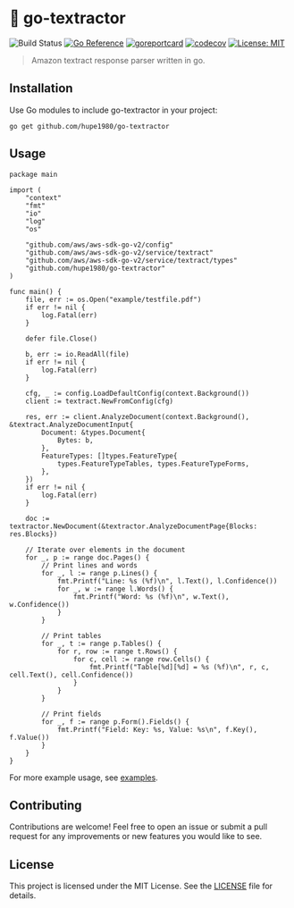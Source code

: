 # 📄 go-textractor
![Build Status](https://github.com/hupe1980/go-textractor/workflows/Build/badge.svg) 
[![Go Reference](https://pkg.go.dev/badge/github.com/hupe1980/go-textractor.svg)](https://pkg.go.dev/github.com/hupe1980/go-textractor)
[![goreportcard](https://goreportcard.com/badge/github.com/hupe1980/go-textractor)](https://goreportcard.com/report/github.com/hupe1980/go-textractor)
[![codecov](https://codecov.io/gh/hupe1980/go-textractor/branch/main/graph/badge.svg?token=VEDVMNI1TV)](https://codecov.io/gh/hupe1980/go-textractor)
[![License: MIT](https://img.shields.io/badge/License-MIT-yellow.svg)](https://opensource.org/licenses/MIT)
> Amazon textract response parser written in go.

## Installation
Use Go modules to include go-textractor in your project:
```
go get github.com/hupe1980/go-textractor
```

## Usage
```golang
package main

import (
	"context"
	"fmt"
	"io"
	"log"
	"os"

	"github.com/aws/aws-sdk-go-v2/config"
	"github.com/aws/aws-sdk-go-v2/service/textract"
	"github.com/aws/aws-sdk-go-v2/service/textract/types"
	"github.com/hupe1980/go-textractor"
)

func main() {
	file, err := os.Open("example/testfile.pdf")
	if err != nil {
		log.Fatal(err)
	}

	defer file.Close()

	b, err := io.ReadAll(file)
	if err != nil {
		log.Fatal(err)
	}

	cfg, _ := config.LoadDefaultConfig(context.Background())
	client := textract.NewFromConfig(cfg)

	res, err := client.AnalyzeDocument(context.Background(), &textract.AnalyzeDocumentInput{
		Document: &types.Document{
			Bytes: b,
		},
		FeatureTypes: []types.FeatureType{
			types.FeatureTypeTables, types.FeatureTypeForms,
		},
	})
	if err != nil {
		log.Fatal(err)
	}

	doc := textractor.NewDocument(&textractor.AnalyzeDocumentPage{Blocks: res.Blocks})

	// Iterate over elements in the document
	for _, p := range doc.Pages() {
		// Print lines and words
		for _, l := range p.Lines() {
			fmt.Printf("Line: %s (%f)\n", l.Text(), l.Confidence())
			for _, w := range l.Words() {
				fmt.Printf("Word: %s (%f)\n", w.Text(), w.Confidence())
			}
		}

		// Print tables
		for _, t := range p.Tables() {
			for r, row := range t.Rows() {
				for c, cell := range row.Cells() {
					fmt.Printf("Table[%d][%d] = %s (%f)\n", r, c, cell.Text(), cell.Confidence())
				}
			}
		}

		// Print fields
		for _, f := range p.Form().Fields() {
			fmt.Printf("Field: Key: %s, Value: %s\n", f.Key(), f.Value())
		}
	}
}
```

For more example usage, see [examples](./examples).

## Contributing
Contributions are welcome! Feel free to open an issue or submit a pull request for any improvements or new features you would like to see.

## License
This project is licensed under the MIT License. See the [LICENSE](./LICENSE) file for details.